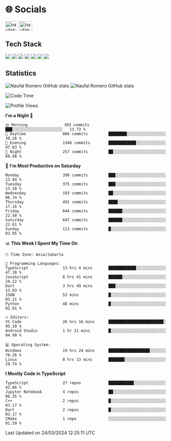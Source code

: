 <h1 align="">🌐 Socials</h1>
<p align="left">
<a href="https://linkedin.com/in/naufal-romero-putra-pratama-9ab816177/" target="blank"><img align="center" src="https://raw.githubusercontent.com/rahuldkjain/github-profile-readme-generator/master/src/images/icons/Social/linked-in-alt.svg" alt="naufalromero" height="30" width="40" /></a>
<a href="https://instagram.com/naufalromero" target="blank"><img align="center" src="https://raw.githubusercontent.com/rahuldkjain/github-profile-readme-generator/master/src/images/icons/Social/instagram.svg" alt="naufalromero" height="30" width="40" /></a>
</p>


<h2 align="">Tech Stack</h2>
<div align="">
  <img src="https://img.shields.io/badge/next.js-000000?style=for-the-badge&logo=nextdotjs&logoColor=white"/>
 <img src="https://img.shields.io/badge/typescript-%23007ACC.svg?style=for-the-badge&logo=typescript&logoColor=white"/>
 <img src="https://img.shields.io/badge/react-%2320232a.svg?style=for-the-badge&logo=react&logoColor=%2361DAFB"/>
 <img src="https://img.shields.io/badge/tailwindcss-%2338B2AC.svg?style=for-the-badge&logo=tailwind-css&logoColor=white"/>
 <img src="https://img.shields.io/badge/Prisma-3982CE?style=for-the-badge&logo=Prisma&logoColor=white"/>
 <img src="https://img.shields.io/badge/javascript-%23323330.svg?style=for-the-badge&logo=javascript&logoColor=%23F7DF1E"/>
 <img src="https://img.shields.io/badge/java-%23ED8B00.svg?style=for-the-badge&logo=openjdk&logoColor=white"/>
</div>


<h2 align="">Statistics</h2>
<div align="">
<img src="https://github-readme-stats-xi-nine-74.vercel.app/api?username=romves&show_icons=true&theme=tokyonight&include_all_commits=true&count_private=true" alt="Naufal Romero GitHub stats"/>
<img src="https://github-readme-stats-xi-nine-74.vercel.app/api/top-langs/?username=romves&theme=tokyonight&hide_border=false&include_all_commits=true&count_private=true&layout=compact" alt="Naufal Romero GitHub stats"/>
</div>

<!--START_SECTION:waka-->
![Code Time](http://img.shields.io/badge/Code%20Time-888%20hrs%2052%20mins-blue)

![Profile Views](http://img.shields.io/badge/Profile%20Views-44-blue)

**I'm a Night 🦉** 

```text
🌞 Morning                393 commits         ███░░░░░░░░░░░░░░░░░░░░░░   13.73 % 
🌆 Daytime                866 commits         ████████░░░░░░░░░░░░░░░░░   30.26 % 
🌃 Evening                1346 commits        ████████████░░░░░░░░░░░░░   47.03 % 
🌙 Night                  257 commits         ██░░░░░░░░░░░░░░░░░░░░░░░   08.98 % 
```
📅 **I'm Most Productive on Saturday** 

```text
Monday                   399 commits         ███░░░░░░░░░░░░░░░░░░░░░░   13.94 % 
Tuesday                  375 commits         ███░░░░░░░░░░░░░░░░░░░░░░   13.10 % 
Wednesday                193 commits         ██░░░░░░░░░░░░░░░░░░░░░░░   06.74 % 
Thursday                 491 commits         ████░░░░░░░░░░░░░░░░░░░░░   17.16 % 
Friday                   644 commits         ██████░░░░░░░░░░░░░░░░░░░   22.50 % 
Saturday                 647 commits         ██████░░░░░░░░░░░░░░░░░░░   22.61 % 
Sunday                   113 commits         █░░░░░░░░░░░░░░░░░░░░░░░░   03.95 % 
```


📊 **This Week I Spent My Time On** 

```text
🕑︎ Time Zone: Asia/Jakarta

💬 Programming Languages: 
TypeScript               13 hrs 4 mins       ████████████░░░░░░░░░░░░░   47.30 % 
JavaScript               6 hrs 41 mins       ██████░░░░░░░░░░░░░░░░░░░   24.22 % 
Dart                     3 hrs 49 mins       ███░░░░░░░░░░░░░░░░░░░░░░   13.83 % 
JSON                     53 mins             █░░░░░░░░░░░░░░░░░░░░░░░░   03.21 % 
Python                   48 mins             █░░░░░░░░░░░░░░░░░░░░░░░░   02.91 % 

🔥 Editors: 
VS Code                  26 hrs 16 mins      ████████████████████████░   95.10 % 
Android Studio           1 hr 21 mins        █░░░░░░░░░░░░░░░░░░░░░░░░   04.90 % 

💻 Operating System: 
Windows                  19 hrs 24 mins      ██████████████████░░░░░░░   70.26 % 
Linux                    8 hrs 13 mins       ███████░░░░░░░░░░░░░░░░░░   29.74 % 
```

**I Mostly Code in TypeScript** 

```text
TypeScript               27 repos            ███████████░░░░░░░░░░░░░░   42.86 % 
Jupyter Notebook         4 repos             ██░░░░░░░░░░░░░░░░░░░░░░░   06.35 % 
C++                      2 repos             █░░░░░░░░░░░░░░░░░░░░░░░░   03.17 % 
Dart                     2 repos             █░░░░░░░░░░░░░░░░░░░░░░░░   03.17 % 
CMake                    1 repo              ░░░░░░░░░░░░░░░░░░░░░░░░░   01.59 % 
```




 Last Updated on 24/03/2024 12:25:11 UTC
<!--END_SECTION:waka-->
